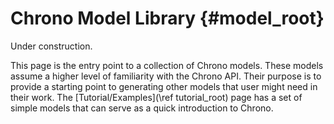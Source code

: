 Chrono Model Library {#model_root}
==========================

Under construction.

This page is the entry point to a collection of Chrono models. These models assume a higher level of familiarity with the Chrono API. Their purpose is to provide a starting point to generating other models that user might need in their work. The [Tutorial/Examples](\ref tutorial_root) page has a set of simple models that can serve as a quick introduction to Chrono.